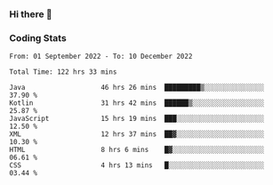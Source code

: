 ### Hi there 👋

<!--
**Girrafeec/girrafeec** is a ✨ _special_ ✨ repository because its `README.md` (this file) appears on your GitHub profile.

Here are some ideas to get you started:

- 🔭 I’m currently working on ...
- 🌱 I’m currently learning ...
- 👯 I’m looking to collaborate on ...
- 🤔 I’m looking for help with ...
- 💬 Ask me about ...
- 📫 How to reach me: ...
- 😄 Pronouns: ...
- ⚡ Fun fact: ...
-->

### Coding Stats
<!--START_SECTION:waka-->

```text
From: 01 September 2022 - To: 10 December 2022

Total Time: 122 hrs 33 mins

Java                   46 hrs 26 mins  █████████▒░░░░░░░░░░░░░░░   37.90 %
Kotlin                 31 hrs 42 mins  ██████▒░░░░░░░░░░░░░░░░░░   25.87 %
JavaScript             15 hrs 19 mins  ███░░░░░░░░░░░░░░░░░░░░░░   12.50 %
XML                    12 hrs 37 mins  ██▓░░░░░░░░░░░░░░░░░░░░░░   10.30 %
HTML                   8 hrs 6 mins    █▓░░░░░░░░░░░░░░░░░░░░░░░   06.61 %
CSS                    4 hrs 13 mins   █░░░░░░░░░░░░░░░░░░░░░░░░   03.44 %
```

<!--END_SECTION:waka-->
